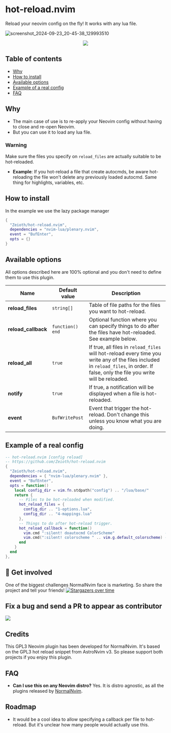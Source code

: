 # hot-reload.nvim
Reload your neovim config on the fly! It works with any lua file.

![screenshot_2024-09-23_20-45-38_129993510](https://github.com/user-attachments/assets/fc0301b3-7983-438e-b82e-024578c5a16a)

<div align="center">
  <a href="https://discord.gg/ymcMaSnq7d" rel="nofollow">
      <img src="https://img.shields.io/discord/1121138836525813760?color=azure&labelColor=6DC2A4&logo=discord&logoColor=black&label=Join the discord server&style=for-the-badge" data-canonical-src="https://img.shields.io/discord/1121138836525813760">
    </a>
</div>

## Table of contents

- [Why](#why)
- [How to install](#how-to-install)
- [Available options](#available-options)
- [Example of a real config](#example-of-a-real-config)
- [FAQ](#faq)

## Why
* The main case of use is to re-apply your Neovim config without having to close and re-open Neovim.
* But you can use it to load any lua file.

### Warning
Make sure the files you specify on `reload_files` are actually suitable to be hot-reloaded.

* **Example**: If you hot-reload a file that create autocmds, be aware hot-reloading the file won't delete any previously loaded autocmd. Same thing for highlights, variables, etc.

## How to install
In the example we use the lazy package manager

```lua
{
  "Zeioth/hot-reload.nvim",
  dependencies = "nvim-lua/plenary.nvim",
  event = "BufEnter",
  opts = {}
}
```

## Available options
All options described here are 100% optional and you don't need to define them to use this plugin.

| Name                | Default value  | Description                                                                                                                                                          |
|---------------------|----------------|----------------------------------------------------------------------------------------------------------------------------------------------------------------------|
| **reload_files**         | `string[]`       | Table of file paths for the files you want to hot-reload.  |
| **reload_callback**          | `function() end`          | Optional function where you can specify things to do after the files have hot-reloaded. See example below. |
| **reload_all**     | `true`          | If true, all files in `reload_files` will hot-reload every time you write any of the files included in `reload_files`, in order. If false, only the file you write will be reloaded. |
| **notify** | `true`| If true, a notification will be displayed when a file is hot-reloaded. |
| **event** | `BufWritePost`| Event that trigger the hot-reload. Don't change this unless you know what you are doing. |

## Example of a real config

```lua
-- hot-reload.nvim [config reload]
-- https://github.com/Zeioth/hot-reload.nvim
{
  "Zeioth/hot-reload.nvim",
  dependencies = { "nvim-lua/plenary.nvim" },
  event = "BufEnter",
  opts = function()
    local config_dir = vim.fn.stdpath("config") .. "/lua/base/"
    return {
      -- Files to be hot-reloaded when modified.
      hot_reload_files = {
        config_dir .. "1-options.lua",
        config_dir .. "4-mappings.lua"
      },
      -- Things to do after hot-reload trigger.
      hot_reload_callback = function()
        vim.cmd ":silent! doautocmd ColorScheme"                      -- heirline colorscheme reload event.
        vim.cmd(":silent! colorscheme " .. vim.g.default_colorscheme) -- nvim     colorscheme reload command.
      end
    }
  end
},
```

## 🌟 Get involved
One of the biggest challenges NormalNvim face is marketing. So share the project and tell your friends!
[![Stargazers over time](https://starchart.cc/Zeioth/hot-reload.nvim.svg?variant=adaptive)](https://starchart.cc/Zeioth/hot-reload.nvim)

## Fix a bug and send a PR to appear as contributor

<a href="https://github.com/NormalNvim/NormalNvim/graphs/contributors">
  <img src="https://contrib.rocks/image?repo=NormalNvim/NormalNvim" />
</a>

## Credits
This GPL3 Neovim plugin has been developed for NormalNvim. It's based on the GPL3 hot reload snippet from AstroNvim v3. So please support both projects if you enjoy this plugin.

## FAQ
* **Can I use this on any Neovim distro?** Yes. It is distro agnostic, as all the plugins released by [NormalNvim](https://normalnvim.github.io/).
 
## Roadmap
* It would be a cool idea to allow specifying a callback per file to hot-reload. But it's unclear how many people would actually use this.
